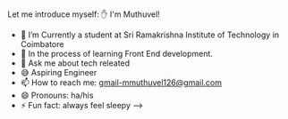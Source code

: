 Let me introduce myself: ✋ I'm Muthuvel!

- 🔭 I’m Currently a student at Sri Ramakrishna Institute of Technology in Coimbatore
- 🌱 In the process of learning Front End development. 
- 💬 Ask me about  tech releated
- 😅 Aspiring Engineer
- 📫 How to reach me: gmail-mmuthuvel126@gmail.com
- 😄 Pronouns: ha/his
- ⚡ Fun fact: always feel sleepy
-->
